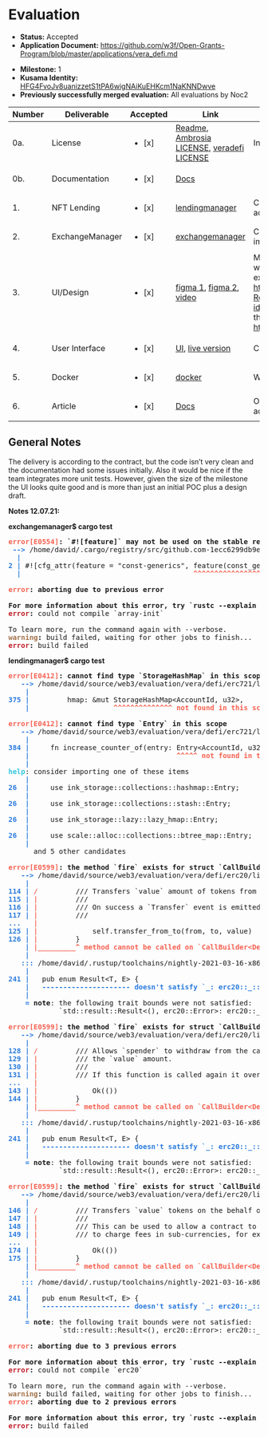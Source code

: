 # Evaluation

- **Status:** Accepted
- **Application Document:** https://github.com/w3f/Open-Grants-Program/blob/master/applications/vera_defi.md

* **Milestone:** 1
* **Kusama Identity:** [HFG4FvoJv8uanizzetS1tPA6wigNAiKuEHKcm1NaKNNDwve](https://polkascan.io/pre/kusama/account/HFG4FvoJv8uanizzetS1tPA6wigNAiKuEHKcm1NaKNNDwve)
* **Previously successfully merged evaluation:** All evaluations by Noc2

| Number | Deliverable     | Accepted               | Link                                                                                                                                                                                                                                                                                                            | Evaluation Notes                                                                                                                                                                                                                                                                                                                                                                         |
| ------ | --------------- | ---------------------- | --------------------------------------------------------------------------------------------------------------------------------------------------------------------------------------------------------------------------------------------------------------------------------------------------------------- | ---------------------------------------------------------------------------------------------------------------------------------------------------------------------------------------------------------------------------------------------------------------------------------------------------------------------------------------------------------------------------------------- |
| 0a.    | License         | <ul><li>[x] </li></ul> | [Readme](https://github.com/veradefi/defi#license), [Ambrosia LICENSE](https://github.com/veradefi/ambrosia/blob/main/LICENSE), [veradefi LICENSE](https://github.com/veradefi/defi/blob/master/LICENSE)                                                                                                        | Initially no license file, but it was added.                                                                                                                                                                                                                                                                                                                                             |
| 0b.    | Documentation   | <ul><li>[x] </li></ul> | [Docs](https://docs.vera.financial/)                                                                                                                                                                                                                                                                            |                                                                                                                                                                                                                                                                                                                                                                                          |
| 1.     | NFT Lending     | <ul><li>[x] </li></ul> | [lendingmanager](https://github.com/veradefi/defi/tree/master/lendingmanager)                                                                                                                                                                                                                                   | Compiles, unused variables. The functionality is implemented according to the contract.                                                                                                                                                                                                                                                                                                  |
| 2.     | ExchangeManager | <ul><li>[x] </li></ul> | [exchangemanager](https://github.com/veradefi/defi/tree/master/exchangemanager)                                                                                                                                                                                                                                 | Compiles, no unit tests, unused variable. The functionality is implemented according to the contract.                                                                                                                                                                                                                                                                                    |
| 3.     | UI/Design       | <ul><li>[x] </li></ul> | [figma 1](https://www.figma.com/file/oZOJk9ujxFZ4Ip1To7mWDP/Vera-web-app-UI_v1?node-id=0%3A1), [figma 2](https://www.figma.com/proto/ien0b4twQ5nygfCy7AYokO/Vera-Real-Estate?node-id=325%3A0&scaling=min-zoom&page-id=218%3A0), [video](https://drive.google.com/file/d/16sUVt-wvYdWAUsfupGVtnzWDOvYAbio6/view) | Most of the figma design pages seems to be unrelated to the wireframe https://balsamiq.cloud/sa6mpd1/pvn6rks/r5D27 (for example: https://www.figma.com/proto/ien0b4twQ5nygfCy7AYokO/Vera-Real-Estate?node-id=223%3A0&scaling=min-zoom&page-id=218%3A0) and none of them shows polkadot.js. However the UI is already live, so they finished the design work: http://beta.vera.financial/ |
| 4.     | User Interface  | <ul><li>[x] </li></ul> | [UI](https://github.com/veradefi/ambrosia), [live version](http://beta.vera.financial)                                                                                                                                                                                                                          | Compiled with warnings.                                                                                                                                                                                                                                                                                                                                                                  |
| 5.     | Docker          | <ul><li>[x] </li></ul> | [docker](https://github.com/veradefi/ambrosia/blob/main/docker-compose.yml)                                                                                                                                                                                                                                     | Works                                                                                                                                                                                                                                                                                                                                                                                    |
| 6.     | Article         | <ul><li>[x] </li></ul> | [Docs](https://docs.vera.financial/)                                                                                                                                                                                                                                                                            | Only a link to the docs, not an article, but it includes a tutorial according to the requirements of the contract.                                                                                                                                                                                                                                                                       |

## General Notes

The delivery is according to the contract, but the code isn’t very clean and the documentation had some issues initially. Also it would be nice if the team integrates more unit tests. However, given the size of the milestone the UI looks quite good and is more than just an initial POC plus a design draft.

**Notes 12.07.21:**

**exchangemanager$ cargo test**

<pre><font color="#F66151"><b>error[E0554]</b></font><b>: `#![feature]` may not be used on the stable release channel</b>
 <font color="#2A7BDE"><b>--&gt; </b></font>/home/david/.cargo/registry/src/github.com-1ecc6299db9ec823/array-init-1.0.0/src/lib.rs:2:41
  <font color="#2A7BDE"><b>|</b></font>
<font color="#2A7BDE"><b>2</b></font> <font color="#2A7BDE"><b>| </b></font>#![cfg_attr(feature = &quot;const-generics&quot;, feature(const_generics))]
  <font color="#2A7BDE"><b>| </b></font>                                        <font color="#F66151"><b>^^^^^^^^^^^^^^^^^^^^^^^</b></font>

<font color="#F66151"><b>error</b></font><b>: aborting due to previous error</b>

<b>For more information about this error, try `rustc --explain E0554`.</b>
<font color="#C01C28"><b>error</b></font><b>:</b> could not compile `array-init`

To learn more, run the command again with --verbose.
<font color="#A2734C"><b>warning</b></font><b>:</b> build failed, waiting for other jobs to finish...
<font color="#C01C28"><b>error</b></font><b>:</b> build failed
</pre>

**lendingmanager$ cargo test**

<pre><font color="#F66151"><b>error[E0412]</b></font><b>: cannot find type `StorageHashMap` in this scope</b>
   <font color="#2A7BDE"><b>--&gt; </b></font>/home/david/source/web3/evaluation/vera/defi/erc721/lib.rs:375:20
    <font color="#2A7BDE"><b>|</b></font>
<font color="#2A7BDE"><b>375</b></font> <font color="#2A7BDE"><b>| </b></font>        hmap: &amp;mut StorageHashMap&lt;AccountId, u32&gt;,
    <font color="#2A7BDE"><b>| </b></font>                   <font color="#F66151"><b>^^^^^^^^^^^^^^</b></font> <font color="#F66151"><b>not found in this scope</b></font>

<font color="#F66151"><b>error[E0412]</b></font><b>: cannot find type `Entry` in this scope</b>
   <font color="#2A7BDE"><b>--&gt; </b></font>/home/david/source/web3/evaluation/vera/defi/erc721/lib.rs:384:35
    <font color="#2A7BDE"><b>|</b></font>
<font color="#2A7BDE"><b>384</b></font> <font color="#2A7BDE"><b>| </b></font>    fn increase_counter_of(entry: Entry&lt;AccountId, u32&gt;) {
    <font color="#2A7BDE"><b>| </b></font>                                  <font color="#F66151"><b>^^^^^</b></font> <font color="#F66151"><b>not found in this scope</b></font>
    <font color="#2A7BDE"><b>|</b></font>
<font color="#33C7DE"><b>help</b></font>: consider importing one of these items
    <font color="#2A7BDE"><b>|</b></font>
<font color="#2A7BDE"><b>26</b></font>  <font color="#2A7BDE"><b>| </b></font>    use ink_storage::collections::hashmap::Entry;
    <font color="#2A7BDE"><b>|</b></font>
<font color="#2A7BDE"><b>26</b></font>  <font color="#2A7BDE"><b>| </b></font>    use ink_storage::collections::stash::Entry;
    <font color="#2A7BDE"><b>|</b></font>
<font color="#2A7BDE"><b>26</b></font>  <font color="#2A7BDE"><b>| </b></font>    use ink_storage::lazy::lazy_hmap::Entry;
    <font color="#2A7BDE"><b>|</b></font>
<font color="#2A7BDE"><b>26</b></font>  <font color="#2A7BDE"><b>| </b></font>    use scale::alloc::collections::btree_map::Entry;
    <font color="#2A7BDE"><b>|</b></font>
      and 5 other candidates

<font color="#F66151"><b>error[E0599]</b></font><b>: the method `fire` exists for struct `CallBuilder&lt;DefaultEnvironment, Set&lt;ink_env::AccountId&gt;, Unset&lt;u64&gt;, Unset&lt;u128&gt;, Set&lt;ExecutionInput&lt;ArgumentList&lt;ink_env::call::utils::Argument&lt;u128&gt;, ArgumentList&lt;ink_env::call::utils::Argument&lt;ink_env::AccountId&gt;, ArgumentList&lt;ArgumentListEnd, ArgumentListEnd&gt;&gt;&gt;&gt;&gt;, Set&lt;ReturnType&lt;std::result::Result&lt;(), erc20::Error&gt;&gt;&gt;&gt;`, but its trait bounds were not satisfied</b>
   <font color="#2A7BDE"><b>--&gt; </b></font>/home/david/source/web3/evaluation/vera/defi/erc20/lib.rs:114:9
    <font color="#2A7BDE"><b>|</b></font>
<font color="#2A7BDE"><b>114</b></font> <font color="#2A7BDE"><b>| </b></font><font color="#F66151"><b>/</b></font>         /// Transfers `value` amount of tokens from the caller&apos;s account to account `to`.
<font color="#2A7BDE"><b>115</b></font> <font color="#2A7BDE"><b>| </b></font><font color="#F66151"><b>|</b></font>         ///
<font color="#2A7BDE"><b>116</b></font> <font color="#2A7BDE"><b>| </b></font><font color="#F66151"><b>|</b></font>         /// On success a `Transfer` event is emitted.
<font color="#2A7BDE"><b>117</b></font> <font color="#2A7BDE"><b>| </b></font><font color="#F66151"><b>|</b></font>         ///
<font color="#2A7BDE"><b>...</b></font>   <font color="#F66151"><b>|</b></font>
<font color="#2A7BDE"><b>125</b></font> <font color="#2A7BDE"><b>| </b></font><font color="#F66151"><b>|</b></font>             self.transfer_from_to(from, to, value)
<font color="#2A7BDE"><b>126</b></font> <font color="#2A7BDE"><b>| </b></font><font color="#F66151"><b>|</b></font>         }
    <font color="#2A7BDE"><b>| </b></font><font color="#F66151"><b>|_________^</b></font> <font color="#F66151"><b>method cannot be called on `CallBuilder&lt;DefaultEnvironment, Set&lt;ink_env::AccountId&gt;, Unset&lt;u64&gt;, Unset&lt;u128&gt;, Set&lt;ExecutionInput&lt;ArgumentList&lt;ink_env::call::utils::Argument&lt;u128&gt;, ArgumentList&lt;ink_env::call::utils::Argument&lt;ink_env::AccountId&gt;, ArgumentList&lt;ArgumentListEnd, ArgumentListEnd&gt;&gt;&gt;&gt;&gt;, Set&lt;ReturnType&lt;std::result::Result&lt;(), erc20::Error&gt;&gt;&gt;&gt;` due to unsatisfied trait bounds</b></font>
    <font color="#2A7BDE"><b>| </b></font>
   <font color="#2A7BDE"><b>::: </b></font>/home/david/.rustup/toolchains/nightly-2021-03-16-x86_64-unknown-linux-gnu/lib/rustlib/src/rust/library/core/src/result.rs:241:1
    <font color="#2A7BDE"><b>|</b></font>
<font color="#2A7BDE"><b>241</b></font> <font color="#2A7BDE"><b>| </b></font>  pub enum Result&lt;T, E&gt; {
    <font color="#2A7BDE"><b>| </b></font>  <font color="#2A7BDE"><b>---------------------</b></font> <font color="#2A7BDE"><b>doesn&apos;t satisfy `_: erc20::_::_parity_scale_codec::Decode`</b></font>
    <font color="#2A7BDE"><b>|</b></font>
    <font color="#2A7BDE"><b>= </b></font><b>note</b>: the following trait bounds were not satisfied:
            `std::result::Result&lt;(), erc20::Error&gt;: erc20::_::_parity_scale_codec::Decode`

<font color="#F66151"><b>error[E0599]</b></font><b>: the method `fire` exists for struct `CallBuilder&lt;DefaultEnvironment, Set&lt;ink_env::AccountId&gt;, Unset&lt;u64&gt;, Unset&lt;u128&gt;, Set&lt;ExecutionInput&lt;ArgumentList&lt;ink_env::call::utils::Argument&lt;u128&gt;, ArgumentList&lt;ink_env::call::utils::Argument&lt;ink_env::AccountId&gt;, ArgumentList&lt;ArgumentListEnd, ArgumentListEnd&gt;&gt;&gt;&gt;&gt;, Set&lt;ReturnType&lt;std::result::Result&lt;(), erc20::Error&gt;&gt;&gt;&gt;`, but its trait bounds were not satisfied</b>
   <font color="#2A7BDE"><b>--&gt; </b></font>/home/david/source/web3/evaluation/vera/defi/erc20/lib.rs:128:9
    <font color="#2A7BDE"><b>|</b></font>
<font color="#2A7BDE"><b>128</b></font> <font color="#2A7BDE"><b>| </b></font><font color="#F66151"><b>/</b></font>         /// Allows `spender` to withdraw from the caller&apos;s account multiple times, up to
<font color="#2A7BDE"><b>129</b></font> <font color="#2A7BDE"><b>| </b></font><font color="#F66151"><b>|</b></font>         /// the `value` amount.
<font color="#2A7BDE"><b>130</b></font> <font color="#2A7BDE"><b>| </b></font><font color="#F66151"><b>|</b></font>         ///
<font color="#2A7BDE"><b>131</b></font> <font color="#2A7BDE"><b>| </b></font><font color="#F66151"><b>|</b></font>         /// If this function is called again it overwrites the current allowance with `value`.
<font color="#2A7BDE"><b>...</b></font>   <font color="#F66151"><b>|</b></font>
<font color="#2A7BDE"><b>143</b></font> <font color="#2A7BDE"><b>| </b></font><font color="#F66151"><b>|</b></font>             Ok(())
<font color="#2A7BDE"><b>144</b></font> <font color="#2A7BDE"><b>| </b></font><font color="#F66151"><b>|</b></font>         }
    <font color="#2A7BDE"><b>| </b></font><font color="#F66151"><b>|_________^</b></font> <font color="#F66151"><b>method cannot be called on `CallBuilder&lt;DefaultEnvironment, Set&lt;ink_env::AccountId&gt;, Unset&lt;u64&gt;, Unset&lt;u128&gt;, Set&lt;ExecutionInput&lt;ArgumentList&lt;ink_env::call::utils::Argument&lt;u128&gt;, ArgumentList&lt;ink_env::call::utils::Argument&lt;ink_env::AccountId&gt;, ArgumentList&lt;ArgumentListEnd, ArgumentListEnd&gt;&gt;&gt;&gt;&gt;, Set&lt;ReturnType&lt;std::result::Result&lt;(), erc20::Error&gt;&gt;&gt;&gt;` due to unsatisfied trait bounds</b></font>
    <font color="#2A7BDE"><b>| </b></font>
   <font color="#2A7BDE"><b>::: </b></font>/home/david/.rustup/toolchains/nightly-2021-03-16-x86_64-unknown-linux-gnu/lib/rustlib/src/rust/library/core/src/result.rs:241:1
    <font color="#2A7BDE"><b>|</b></font>
<font color="#2A7BDE"><b>241</b></font> <font color="#2A7BDE"><b>| </b></font>  pub enum Result&lt;T, E&gt; {
    <font color="#2A7BDE"><b>| </b></font>  <font color="#2A7BDE"><b>---------------------</b></font> <font color="#2A7BDE"><b>doesn&apos;t satisfy `_: erc20::_::_parity_scale_codec::Decode`</b></font>
    <font color="#2A7BDE"><b>|</b></font>
    <font color="#2A7BDE"><b>= </b></font><b>note</b>: the following trait bounds were not satisfied:
            `std::result::Result&lt;(), erc20::Error&gt;: erc20::_::_parity_scale_codec::Decode`

<font color="#F66151"><b>error[E0599]</b></font><b>: the method `fire` exists for struct `CallBuilder&lt;DefaultEnvironment, Set&lt;ink_env::AccountId&gt;, Unset&lt;u64&gt;, Unset&lt;u128&gt;, Set&lt;ExecutionInput&lt;ArgumentList&lt;ink_env::call::utils::Argument&lt;u128&gt;, ArgumentList&lt;ink_env::call::utils::Argument&lt;ink_env::AccountId&gt;, ArgumentList&lt;ink_env::call::utils::Argument&lt;ink_env::AccountId&gt;, ArgumentList&lt;ArgumentListEnd, ArgumentListEnd&gt;&gt;&gt;&gt;&gt;&gt;, Set&lt;ReturnType&lt;std::result::Result&lt;(), erc20::Error&gt;&gt;&gt;&gt;`, but its trait bounds were not satisfied</b>
   <font color="#2A7BDE"><b>--&gt; </b></font>/home/david/source/web3/evaluation/vera/defi/erc20/lib.rs:146:9
    <font color="#2A7BDE"><b>|</b></font>
<font color="#2A7BDE"><b>146</b></font> <font color="#2A7BDE"><b>| </b></font><font color="#F66151"><b>/</b></font>         /// Transfers `value` tokens on the behalf of `from` to the account `to`.
<font color="#2A7BDE"><b>147</b></font> <font color="#2A7BDE"><b>| </b></font><font color="#F66151"><b>|</b></font>         ///
<font color="#2A7BDE"><b>148</b></font> <font color="#2A7BDE"><b>| </b></font><font color="#F66151"><b>|</b></font>         /// This can be used to allow a contract to transfer tokens on ones behalf and/or
<font color="#2A7BDE"><b>149</b></font> <font color="#2A7BDE"><b>| </b></font><font color="#F66151"><b>|</b></font>         /// to charge fees in sub-currencies, for example.
<font color="#2A7BDE"><b>...</b></font>   <font color="#F66151"><b>|</b></font>
<font color="#2A7BDE"><b>174</b></font> <font color="#2A7BDE"><b>| </b></font><font color="#F66151"><b>|</b></font>             Ok(())
<font color="#2A7BDE"><b>175</b></font> <font color="#2A7BDE"><b>| </b></font><font color="#F66151"><b>|</b></font>         }
    <font color="#2A7BDE"><b>| </b></font><font color="#F66151"><b>|_________^</b></font> <font color="#F66151"><b>method cannot be called on `CallBuilder&lt;DefaultEnvironment, Set&lt;ink_env::AccountId&gt;, Unset&lt;u64&gt;, Unset&lt;u128&gt;, Set&lt;ExecutionInput&lt;ArgumentList&lt;ink_env::call::utils::Argument&lt;u128&gt;, ArgumentList&lt;ink_env::call::utils::Argument&lt;ink_env::AccountId&gt;, ArgumentList&lt;ink_env::call::utils::Argument&lt;ink_env::AccountId&gt;, ArgumentList&lt;ArgumentListEnd, ArgumentListEnd&gt;&gt;&gt;&gt;&gt;&gt;, Set&lt;ReturnType&lt;std::result::Result&lt;(), erc20::Error&gt;&gt;&gt;&gt;` due to unsatisfied trait bounds</b></font>
    <font color="#2A7BDE"><b>| </b></font>
   <font color="#2A7BDE"><b>::: </b></font>/home/david/.rustup/toolchains/nightly-2021-03-16-x86_64-unknown-linux-gnu/lib/rustlib/src/rust/library/core/src/result.rs:241:1
    <font color="#2A7BDE"><b>|</b></font>
<font color="#2A7BDE"><b>241</b></font> <font color="#2A7BDE"><b>| </b></font>  pub enum Result&lt;T, E&gt; {
    <font color="#2A7BDE"><b>| </b></font>  <font color="#2A7BDE"><b>---------------------</b></font> <font color="#2A7BDE"><b>doesn&apos;t satisfy `_: erc20::_::_parity_scale_codec::Decode`</b></font>
    <font color="#2A7BDE"><b>|</b></font>
    <font color="#2A7BDE"><b>= </b></font><b>note</b>: the following trait bounds were not satisfied:
            `std::result::Result&lt;(), erc20::Error&gt;: erc20::_::_parity_scale_codec::Decode`

<font color="#F66151"><b>error</b></font><b>: aborting due to 3 previous errors</b>

<b>For more information about this error, try `rustc --explain E0599`.</b>
<font color="#C01C28"><b>error</b></font><b>:</b> could not compile `erc20`

To learn more, run the command again with --verbose.
<font color="#A2734C"><b>warning</b></font><b>:</b> build failed, waiting for other jobs to finish...
<font color="#F66151"><b>error</b></font><b>: aborting due to 2 previous errors</b>

<b>For more information about this error, try `rustc --explain E0412`.</b>
<font color="#C01C28"><b>error</b></font><b>:</b> build failed
</pre>
